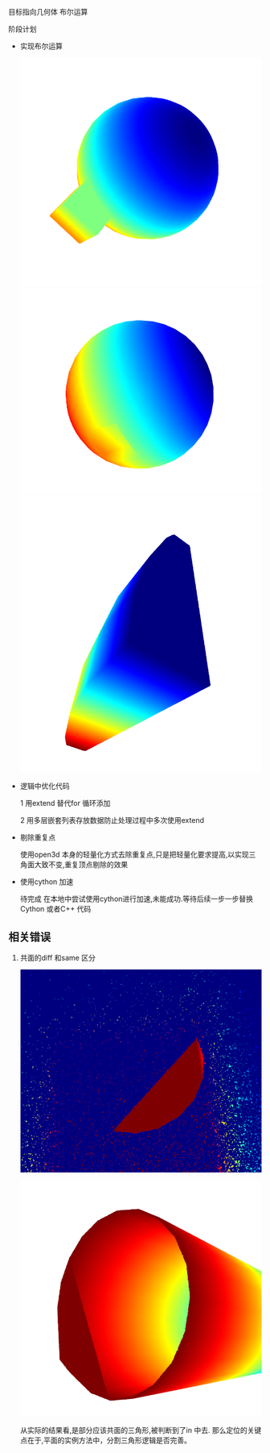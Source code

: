 目标指向几何体 布尔运算

阶段计划

- 实现布尔运算
    
    ![Union 操作](./pics/union.png)
    ![Difference 操作](./pics/diff.png)
    ![Insert 操作](./pics/insert.png)
    
- 逻辑中优化代码
    
    1 用extend 替代for 循环添加
    
    2 用多层嵌套列表存放数据防止处理过程中多次使用extend
    

- 剔除重复点
    
    使用open3d 本身的轻量化方式去除重复点,只是把轻量化要求提高,以实现三角面大致不变,重复顶点剔除的效果
      
      
- 使用cython 加速
       
    待完成
    在本地中尝试使用cython进行加速,未能成功.等待后续一步一步替换Cython 或者C++ 代码


## 相关错误

1. 共面的diff 和same 区分 
    
    ![切面时,取舍异常](./pics/on_diff_error.png)
    
    ![切面时,取舍异常](./pics/on_diff_error2.png)
    
    从实际的结果看,是部分应该共面的三角形,被判断到了in 中去.
    那么定位的关键点在于,平面的实例方法中，分割三角形逻辑是否完善。
    